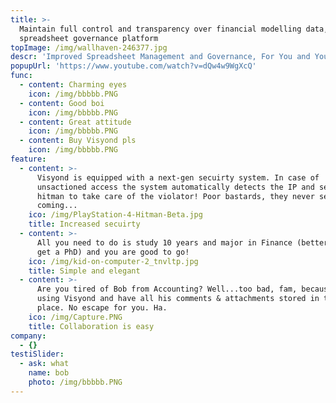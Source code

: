 ```yaml
---
title: >-
  Maintain full control and transparency over financial modelling data, with our
  spreadsheet governance platform
topImage: /img/wallhaven-246377.jpg
descr: 'Improved Spreadsheet Management and Governance, For You and Your Clients'
popupUrl: 'https://www.youtube.com/watch?v=dQw4w9WgXcQ'
func:
  - content: Charming eyes
    icon: /img/bbbbb.PNG
  - content: Good boi
    icon: /img/bbbbb.PNG
  - content: Great attitude
    icon: /img/bbbbb.PNG
  - content: Buy Visyond pls
    icon: /img/bbbbb.PNG
feature:
  - content: >-
      Visyond is equipped with a next-gen secuirty system. In case of
      unsactioned access the system automatically detects the IP and sends a
      hitman to take care of the violator! Poor bastards, they never see it
      coming...
    ico: /img/PlayStation-4-Hitman-Beta.jpg
    title: Increased secuirty
  - content: >-
      All you need to do is study 10 years and major in Finance (better yet -
      get a PhD) and you are good to go!
    ico: /img/kid-on-computer-2_tnvltp.jpg
    title: Simple and elegant
  - content: >-
      Are you tired of Bob from Accounting? Well...too bad, fam, because he is
      using Visyond and have all his comments & attachments stored in the single
      place. No escape for you. Ha.
    ico: /img/Capture.PNG
    title: Collaboration is easy
company:
  - {}
testiSlider:
  - ask: what
    name: bob
    photo: /img/bbbbb.PNG
---
```


